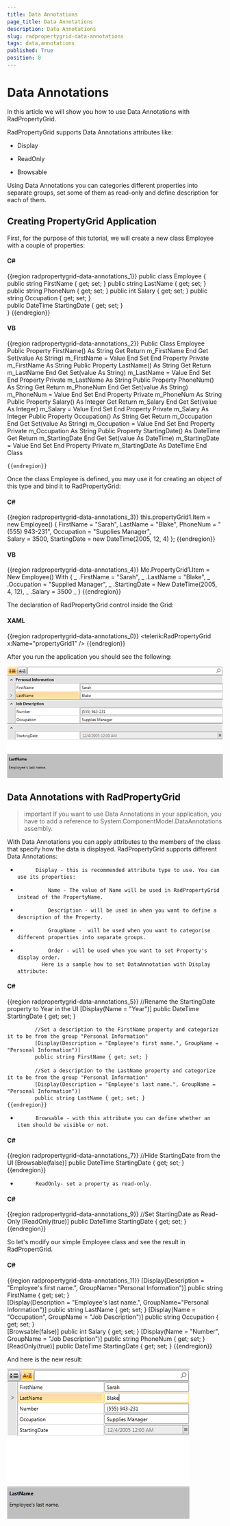 ```yaml
---
title: Data Annotations
page_title: Data Annotations
description: Data Annotations
slug: radpropertygrid-data-annotations
tags: data,annotations
published: True
position: 8
---
```


# Data Annotations



In this article we will show you how to use Data Annotations with RadPropertyGrid.
      

RadPropertyGrid supports Data Annotations attributes like:

* Display

* ReadOnly

* Browsable

Using Data Annotations you can categories different properties into separate groups, set some of them as read-only and define description for each of them.
      

## Creating PropertyGrid Application

First, for the purpose of this tutorial, we will create a new class Employee with a couple of properties:



#### __C#__

{{region radpropertygrid-data-annotations_1}}
	     public class Employee
	    {       
	        public string FirstName { get; set; }
	        public string LastName { get; set; }
	        public string PhoneNum { get; set; } 
	        public int Salary { get; set; }
	        public string Occupation { get; set; }                          
	        public DateTime StartingDate { get; set; }              
	    }
	{{endregion}}



#### __VB__

{{region radpropertygrid-data-annotations_2}}
	    Public Class Employee
	        Public Property FirstName() As String
	            Get
	                Return m_FirstName
	            End Get
	            Set(value As String)
	                m_FirstName = Value
	            End Set
	        End Property
	        Private m_FirstName As String
	        Public Property LastName() As String
	            Get
	                Return m_LastName
	            End Get
	            Set(value As String)
	                m_LastName = Value
	            End Set
	        End Property
	        Private m_LastName As String
	        Public Property PhoneNum() As String
	            Get
	                Return m_PhoneNum
	            End Get
	            Set(value As String)
	                m_PhoneNum = Value
	            End Set
	        End Property
	        Private m_PhoneNum As String
	        Public Property Salary() As Integer
	            Get
	                Return m_Salary
	            End Get
	            Set(value As Integer)
	                m_Salary = Value
	            End Set
	        End Property
	        Private m_Salary As Integer
	        Public Property Occupation() As String
	            Get
	                Return m_Occupation
	            End Get
	            Set(value As String)
	                m_Occupation = Value
	            End Set
	        End Property
	        Private m_Occupation As String
	        Public Property StartingDate() As DateTime
	            Get
	                Return m_StartingDate
	            End Get
	            Set(value As DateTime)
	                m_StartingDate = Value
	            End Set
	        End Property
	        Private m_StartingDate As DateTime
	    End Class
	
	{{endregion}}



Once the class Employee is defined, you may use it for creating an object of this type and bind it to RadPropertyGrid:
        



#### __C#__

{{region radpropertygrid-data-annotations_3}}
	this.propertyGrid1.Item = new Employee()
	            {
	                FirstName = "Sarah",
	                LastName = "Blake",
	                PhoneNum = "(555) 943-231",
	                Occupation = "Supplies Manager",              
	                Salary = 3500,
	                StartingDate = new DateTime(2005, 12, 4)
	            };
	{{endregion}}



#### __VB__

{{region radpropertygrid-data-annotations_4}}
	    Me.PropertyGrid1.Item = New Employee() With { _
	  .FirstName = "Sarah", _
	  .LastName = "Blake", _
	  .Occupation = "Supplied Manager", _
	  .StartingDate = New DateTime(2005, 4, 12), _
	  .Salary = 3500 _
	}
	{{endregion}}



The declaration of RadPropertyGrid control inside the Grid:
        

#### __XAML__

{{region radpropertygrid-data-annotations_0}}
	<telerik:RadPropertyGrid x:Name="propertyGrid1" />
	{{endregion}}



After you run the application you should see the following:
        

![Rad Property Grid Data Annotations 4](images/RadPropertyGrid_Data_Annotations_4.PNG)

## Data Annotations with RadPropertyGrid

>important
          If you want to use Data Annotations in your application, you have to add a reference to System.ComponentModel.DataAnnotations assembly.
        

With Data Annotations you can apply attributes to the members of the class that specify how the data is displayed. RadPropertyGrid supports different Data Annotations:

* 
            Display - this is recommended attribute type to use. You can use its properties:
            

* 
                Name - The value of Name will be used in RadPropertyGrid instead of the PropertyName.
              

* 
                Description - will be used in when you want to define a description of the Property.
              

* 
                GroupName -  will be used when you want to categorise different properties into separate groups.
              

* 
                Order - will be used when you want to set Property's display order.
              Here is a sample how to set DataAnnotation with Display attribute:

#### __C#__

{{region radpropertygrid-data-annotations_5}}
	         //Rename the StartingDate property to Year in the UI
	         [Display(Name = "Year")]
	         public DateTime StartingDate { get; set; }
	
	         //Set a description to the FirstName property and categorize it to be from the group "Personal Information"
	         [Display(Description = "Employee's first name.", GroupName = "Personal Information")]
	         public string FirstName { get; set; }
	
	         //Set a description to the LastName property and categorize it to be from the group "Personal Information"
	         [Display(Description = "Employee's last name.", GroupName = "Personal Information")]
	         public string LastName { get; set; }
	{{endregion}}



* 
            Browsable - with this attribute you can define whether an item should be visible or not.
            

#### __C#__

{{region radpropertygrid-data-annotations_7}}
	         //Hide StartingDate from the UI
	        [Browsable(false)]
	        public DateTime StartingDate { get; set; }
	{{endregion}}



* 
            ReadOnly- set a property as read-only.
            

#### __C#__

{{region radpropertygrid-data-annotations_9}}
	         //Set StartingDate as Read-Only
	        [ReadOnly(true)]
	        public DateTime StartingDate { get; set; }
	{{endregion}}



So let's modify our simple Employee class and see the result in RadPropertGrid.
        

#### __C#__

{{region radpropertygrid-data-annotations_11}}
	        [Display(Description = "Employee's first name.", GroupName="Personal Information")]
	        public string FirstName { get; set; }        
	        [Display(Description = "Employee's last name.", GroupName="Personal Information")]
	        public string LastName { get; set; }
	        [Display(Name = "Occupation", GroupName = "Job Description")]
	        public string Occupation { get; set; }               
	        [Browsable(false)]
	        public int Salary { get; set; }
	        [Display(Name = "Number", GroupName = "Job Description")]
	        public string PhoneNum { get; set; }        
	        [ReadOnly(true)]
	        public DateTime StartingDate { get; set; } 
	{{endregion}}



And here is the new result:
        

![Rad Property Grid Data Annotations 5](images/RadPropertyGrid_Data_Annotations_5.PNG)
